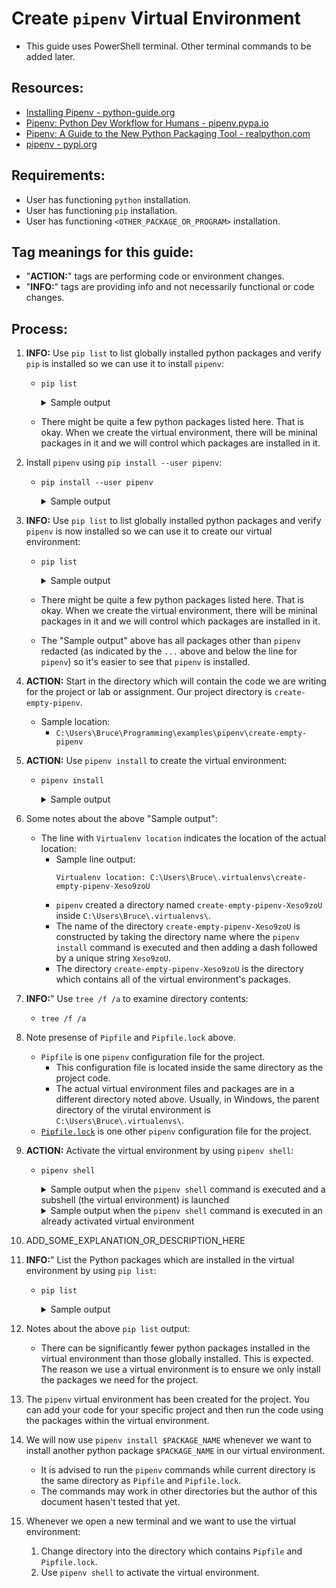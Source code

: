 # Create `pipenv` Virtual Environment

* This guide uses PowerShell terminal. Other terminal commands to be added later.

## Resources:

* [Installing Pipenv - python-guide.org](https://docs.python-guide.org/dev/virtualenvs/#installing-pipenv)
* [Pipenv: Python Dev Workflow for Humans - pipenv.pypa.io](https://pipenv.pypa.io/en/latest/)
* [Pipenv: A Guide to the New Python Packaging Tool - realpython.com](https://realpython.com/pipenv-guide/)
* [pipenv - pypi.org](https://pypi.org/project/pipenv/)

## Requirements:

* User has functioning `python` installation.
* User has functioning `pip` installation.
* User has functioning `<OTHER_PACKAGE_OR_PROGRAM>` installation.

## Tag meanings for this guide:

* "**ACTION:**" tags are performing code or environment changes.
* "**INFO:**" tags are providing info and not necessarily functional or code changes.

## Process:

1. **INFO:** Use `pip list` to list globally installed python packages and verify `pip` is installed so we can use it to install `pipenv`:
    * `pip list`
        <details>
        <summary>Sample output</summary>

            PS C:\Users\Bruce\Programming\examples\pipenv\create-empty-pipenv> pip list
            Package            Version
            ------------------ -----------
            asgiref            3.5.2
            certifi            2022.5.18.1
            charset-normalizer 2.0.12
            click              8.1.3
            colorama           0.4.5
            distlib            0.3.4
            Django             4.0
            filelock           3.7.1
            Flask              2.2.2
            idna               3.3
            itsdangerous       2.1.2
            Jinja2             3.1.2
            MarkupSafe         2.1.1
            pip                22.2.2
            platformdirs       2.5.2
            requests           2.28.0
            setuptools         63.2.0
            six                1.16.0
            sqlparse           0.4.2
            tzdata             2022.2
            urllib3            1.26.9
            virtualenv         20.14.1
            virtualenv-clone   0.5.7
            Werkzeug           2.2.2
            PS C:\Users\Bruce\Programming\examples\pipenv\create-empty-pipenv>
        </details>
    * There might be quite a few python packages listed here. That is okay. When we create the virtual environment, there will be mininal packages in it and we will control which packages are installed in it.

1. Install `pipenv` using `pip install --user pipenv`:
    * `pip install --user pipenv`
        <details>
        <summary>Sample output</summary>

            PS C:\Users\Bruce\Programming\examples\pipenv\create-empty-pipenv> pip install --user pipenv
            Collecting pipenv
            Using cached pipenv-2022.8.24-py2.py3-none-any.whl (3.4 MB)
            Requirement already satisfied: virtualenv-clone>=0.2.5 in c:\users\bruce\appdata\roaming\python\python310\site-packages (from pipenv) (0.5.7)
            Requirement already satisfied: virtualenv in c:\users\bruce\appdata\roaming\python\python310\site-packages (from pipenv) (20.14.1)
            Requirement already satisfied: setuptools>=36.2.1 in c:\users\bruce\appdata\local\programs\python\python310\lib\site-packages (from pipenv) (63.2.0)
            Requirement already satisfied: certifi in c:\users\bruce\appdata\roaming\python\python310\site-packages (from pipenv) (2022.5.18.1)
            Requirement already satisfied: six<2,>=1.9.0 in c:\users\bruce\appdata\roaming\python\python310\site-packages (from virtualenv->pipenv) (1.16.0)
            Requirement already satisfied: platformdirs<3,>=2 in c:\users\bruce\appdata\roaming\python\python310\site-packages (from virtualenv->pipenv) (2.5.2)
            Requirement already satisfied: filelock<4,>=3.2 in c:\users\bruce\appdata\roaming\python\python310\site-packages (from virtualenv->pipenv) (3.7.1)
            Requirement already satisfied: distlib<1,>=0.3.1 in c:\users\bruce\appdata\roaming\python\python310\site-packages (from virtualenv->pipenv) (0.3.4)
            Installing collected packages: pipenv
            Successfully installed pipenv-2022.8.24
            PS C:\Users\Bruce\Programming\examples\pipenv\create-empty-pipenv>
        </details>        

1. **INFO:** Use `pip list` to list globally installed python packages and verify `pipenv` is now installed so we can use it to create our virtual environment:
    * `pip list`
        <details>
        <summary>Sample output</summary>

            PS C:\Users\Bruce\Programming\examples\pipenv\create-empty-pipenv> pip list
            Package            Version
            ------------------ -----------
            ...
            pipenv             2022.8.24
            ...
            PS C:\Users\Bruce\Programming\examples\pipenv\create-empty-pipenv>
        </details>
    * There might be quite a few python packages listed here. That is okay. When we create the virtual environment, there will be mininal packages in it and we will control which packages are installed in it.
    * The "Sample output" above has all packages other than `pipenv` redacted (as indicated by the `...` above and below the line for `pipenv`) so it's easier to see that `pipenv` is installed.

1. **ACTION:** Start in the directory which will contain the code we are writing for the project or lab or assignment. Our project directory is `create-empty-pipenv`.
    * Sample location:
        * `C:\Users\Bruce\Programming\examples\pipenv\create-empty-pipenv`

1. **ACTION:** Use `pipenv install` to create the virtual environment:
    * `pipenv install`
        <details>
        <summary>Sample output</summary>

            PS C:\Users\Bruce\Programming\examples\pipenv\create-empty-pipenv> pipenv install
            Creating a virtualenv for this project...
            Pipfile: C:\Users\Bruce\Programming\examples\pipenv\create-empty-pipenv\Pipfile
            Using C:/Users/Bruce/AppData/Local/Programs/Python/Python310/python.exe (3.10.6) to create virtualenv...
            [ ===] Creating virtual environment...created virtual environment CPython3.10.6.final.0-64 in 2165ms
            creator CPython3Windows(dest=C:\Users\Bruce\.virtualenvs\create-empty-pipenv-Xeso9zoU, clear=False, no_vcs_ignore=False, global=False)
            seeder FromAppData(download=False, pip=bundle, setuptools=bundle, wheel=bundle, via=copy, app_data_dir=C:\Users\Bruce\AppData\Local\pypa\virtualenv)
                added seed packages: pip==22.2.2, setuptools==63.3.0, wheel==0.37.1
            activators BashActivator,BatchActivator,FishActivator,NushellActivator,PowerShellActivator,PythonActivator

            Successfully created virtual environment!
            Virtualenv location: C:\Users\Bruce\.virtualenvs\create-empty-pipenv-Xeso9zoU
            Creating a Pipfile for this project...
            Pipfile.lock not found, creating...
            Locking [dev-packages] dependencies...
            Locking [packages] dependencies...
            Updated Pipfile.lock (e4eef2)!
            Installing dependencies from Pipfile.lock (e4eef2)...
            ================================ 0/0 - 00:00:00
            To activate this project's virtualenv, run pipenv shell.
            Alternatively, run a command inside the virtualenv with pipenv run.
            PS C:\Users\Bruce\Programming\examples\pipenv\create-empty-pipenv>
        </details>

1. Some notes about the above "Sample output":
    * The line with `Virtualenv location` indicates the location of the actual location:
        * Sample line output:
            ```
            Virtualenv location: C:\Users\Bruce\.virtualenvs\create-empty-pipenv-Xeso9zoU
            ```
        * `pipenv` created a directory named `create-empty-pipenv-Xeso9zoU` inside `C:\Users\Bruce\.virtualenvs\`.
        * The name of the directory `create-empty-pipenv-Xeso9zoU` is constructed by taking the directory name where the `pipenv install` command is executed and then adding a dash followed by a unique string `Xeso9zoU`.
        * The directory `create-empty-pipenv-Xeso9zoU` is the directory which contains all of the virtual environment's packages.

1. **INFO:**" Use `tree /f /a` to examine directory contents:
    * `tree /f /a`

1. Note presense of `Pipfile` and `Pipfile.lock` above.
    * `Pipfile` is one `pipenv` configuration file for the project.
        * This configuration file is located inside the same directory as the project code.
        * The actual virtual environment files and packages are in a different directory noted above. Usually, in Windows, the parent directory of the virutal environment is `C:\Users\Bruce\.virtualenvs\`.
    * [`Pipfile.lock`](https://pipenv.pypa.io/en/latest/basics/#pipenv-lock) is one other `pipenv`  configuration file for the project.

1. **ACTION:** Activate the virtual environment by using `pipenv shell`:
    * `pipenv shell`
        <details>
        <summary>Sample output when the <code>pipenv shell</code> command is executed and a subshell (the virtual environment) is launched</summary>

            PS C:\Users\Bruce\Programming\examples\pipenv\create-empty-pipenv> pipenv shell
            Launching subshell in virtual environment...
            PowerShell 7.2.6
            Copyright (c) Microsoft Corporation.

            https://aka.ms/powershell
            Type 'help' to get help.

            PS C:\Users\Bruce\Programming\examples\pipenv\create-empty-pipenv>
        </details>

        <details>
        <summary>Sample output when the <code>pipenv shell</code> command is executed in an already activated virtual environment</summary>

            PS C:\Users\Bruce\Programming\examples\pipenv\create-empty-pipenv> pipenv shell
            Shell for C:\Users\Bruce\.virtualenvs\create-empty-pipenv-Xeso9zoU already activated.
            No action taken to avoid nested environments.
            PS C:\Users\Bruce\Programming\examples\pipenv\create-empty-pipenv>
        </details>

1. ADD_SOME_EXPLANATION_OR_DESCRIPTION_HERE

1. **INFO:**" List the Python packages which are installed in the virtual environment by using `pip list`:
    * `pip list`
        <details>
        <summary>Sample output</summary>

            PS C:\Users\Bruce\Programming\examples\pipenv\create-empty-pipenv> pip list
            Package    Version
            ---------- -------
            pip        22.2.2
            setuptools 63.3.0
            wheel      0.37.1
            PS C:\Users\Bruce\Programming\examples\pipenv\create-empty-pipenv>
        </details>     

1. Notes about the above `pip list` output:
    * There can be significantly fewer python packages installed in the virtual environment than those globally installed. This is expected. The reason we use a virtual environment is to ensure we only install the packages we need for the project.

1. The `pipenv` virtual environment has been created for the project. You can add your code for your specific project and then run the code using the packages within the virtual environment.

1. We will now use `pipenv install $PACKAGE_NAME` whenever we want to install another python package `$PACKAGE_NAME` in our virtual environment.
    * It is advised to run the `pipenv` commands while current directory is the same directory as `Pipfile` and `Pipfile.lock`.
    * The commands may work in other directories but the author of this document hasen't tested that yet.

1. Whenever we open a new terminal and we want to use the virtual environment:
    1. Change directory into the directory which contains `Pipfile` and `Pipfile.lock`.
    1. Use `pipenv shell` to activate the virtual environment.
